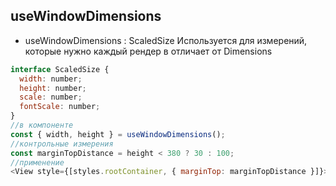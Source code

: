 ## useWindowDimensions

- useWindowDimensions : ScaledSize Используется для измерений, которые нужно каждый рендер в отличает от Dimensions

```js
interface ScaledSize {
  width: number;
  height: number;
  scale: number;
  fontScale: number;
}
//в компоненте
const { width, height } = useWindowDimensions();
//контрольные измерения
const marginTopDistance = height < 380 ? 30 : 100;
//применение
<View style={[styles.rootContainer, { marginTop: marginTopDistance }]}>
```
